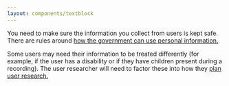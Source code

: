 ```yaml
---
layout: components/textblock
---
```


You need to make sure the information you collect from users is kept safe. There are rules around [how the government can use personal information.](https://www.oaic.gov.au/individuals/privacy-fact-sheets/general/privacy-fact-sheet-17-australian-privacy-principles)

Some users may need their information to be treated differently (for example, if the user has a disability or if they have children present during a recording). The user researcher will need to factor these into how they [plan user research.](#)
